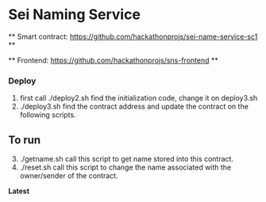# Sei Naming Service
 

** Smart contract: https://github.com/hackathonprojs/sei-name-service-sc1 **

** Frontend: https://github.com/hackathonprojs/sns-frontend **



### Deploy

1. first call 
  ./deploy2.sh
find the initialization code, change it on deploy3.sh
2.  ./deploy3.sh
find the contract address and update the contract on the following scripts.

## To run

3.  ./getname.sh
call this script to get name stored into this contract.
4.  ./reset.sh
call this script to change the name associated with the owner/sender of the contract.  


**Latest**

